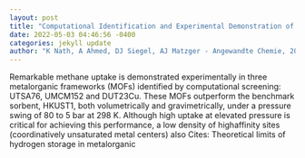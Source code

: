 ```yaml
--- 
layout: post 
title: "Computational Identification and Experimental Demonstration of HighPerformance Methane Sorbents" 
date: 2022-05-03 04:46:56 -0400 
categories: jekyll update 
author: "K Nath, A Ahmed, DJ Siegel, AJ Matzger - Angewandte Chemie, 2022" 
--- 
```

Remarkable methane uptake is demonstrated experimentally in three metalorganic frameworks (MOFs) identified by computational screening: UTSA76, UMCM152 and DUT23Cu. These MOFs outperform the benchmark sorbent, HKUST1, both volumetrically and gravimetrically, under a pressure swing of 80 to 5 bar at 298 K. Although high uptake at elevated pressure is critical for achieving this performance, a low density of highaffinity sites (coordinatively unsaturated metal centers) also Cites: Theoretical limits of hydrogen storage in metalorganic